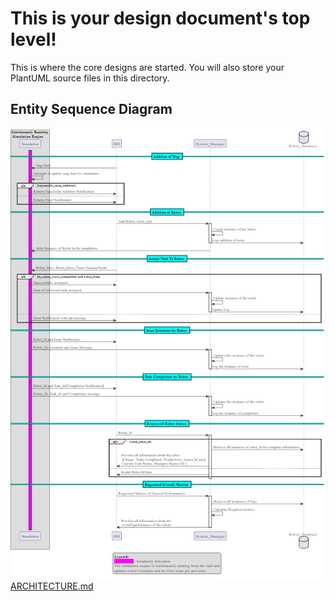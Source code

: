 # This is your design document's top level!

This is where the core designs are started.
You will also store your PlantUML source files in this directory.

## Entity Sequence Diagram 
![Entity Sequence Diagram (UI to Various Systems)](./Entities_Sequence_Diagram/image.png "")
[ARCHITECTURE.md](Architecture/ARCHITECTURE.md)







